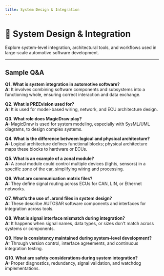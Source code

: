 ```yaml
---
title: System Design & Integration
---
```


# 🧩 System Design & Integration

Explore system-level integration, architectural tools, and workflows used in large-scale automotive software development.

---

## Sample Q&A

**Q1. What is system integration in automotive software?**  
**A:** It involves combining software components and subsystems into a functioning whole, ensuring correct interaction and data exchange.

**Q2. What is PREEvision used for?**  
**A:** It is used for model-based wiring, network, and ECU architecture design.

**Q3. What role does MagicDraw play?**  
**A:** MagicDraw is used for system modeling, especially with SysML/UML diagrams, to design complex systems.

**Q4. What is the difference between logical and physical architecture?**  
**A:** Logical architecture defines functional blocks; physical architecture maps these blocks to hardware or ECUs.

**Q5. What is an example of a zonal module?**  
**A:** A zonal module could control multiple devices (lights, sensors) in a specific zone of the car, simplifying wiring and processing.

**Q6. What are communication matrix files?**  
**A:** They define signal routing across ECUs for CAN, LIN, or Ethernet networks.

**Q7. What’s the use of .arxml files in system design?**  
**A:** These describe AUTOSAR software components and interfaces for integration across tools.

**Q8. What is signal interface mismatch during integration?**  
**A:** It happens when signal names, data types, or sizes don't match across systems or components.

**Q9. How is consistency maintained during system-level development?**  
**A:** Through version control, interface agreements, and continuous integration testing.

**Q10. What are safety considerations during system integration?**  
**A:** Proper diagnostics, redundancy, signal validation, and watchdog implementations.
